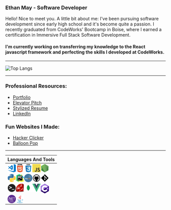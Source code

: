 ### Ethan May - Software Developer
Hello! Nice to meet you. A little bit about me: I've been pursuing software development since early high school and it's become quite a passion. I recently graduated from CodeWorks' Bootcamp in Boise, where I earned a certification in Immersive Full Stack Software Development.

#### I'm currently working on transferring my knowledge to the React javascript framework and perfecting the skills I developed at CodeWorks.

---

![Top Langs](https://github-readme-stats.vercel.app/api/top-langs/?username=ethanmmay&hide=HTML,CSS,SCSS&langs_count=10&layout=compact&title_color=c9d1d9&bg_color=0d1117&text_color=c9d1d9&hide_border=true)

---

### Professional Resources:
- [Portfolio](https://ethanmmay.github.io/) <br>
- [Elevator Pitch](https://docs.google.com/document/d/1V0MX5obxrq0h-2C6lDp3zmpOArFCoQXqPT5GOhdpnCQ/edit?usp=sharing) <br>
- [Stylized Resume](https://github.com/ethanmmay/ethanmmay/blob/main/Job%20Search/Week%205%20BCW%20Homework/Ethan's%202021%20Resume%20(3).pdf) <br>
- [LinkedIn](https://www.linkedin.com/in/ethanmmay/)

### Fun Websites I Made:
- [Hacker Clicker](https://ethanmmay.github.io/checkpoint-2) <br>
- [Balloon Pop](https://ethanmmay.github.io/balloon-pop)

--- 

| Languages And Tools |
| :---------------------: |
| <img align="left" alt="Visual Studio Code" title="Visual Studio Code" width="26px" height="26px" src="images/vsc.png" /> <img align="left" alt="HTML5" title="HTML5" width="26px" src="images/html.png" /> <img align="left" alt="CSS3" title="CSS3" width="26px" src="images/css.png" /> <img align="left" alt="JavaScript" title="JavaScript" width="26px" src="images/js.png" /> <img align="left" alt="Node.js" title="Node.js" width="26px" src="images/nodejs.png" /> |
|  <img align="left" alt="Python" title="Python" width="26px" src="images/python.png" /> <img align="left" alt="PyCharm" title="PyCharm" width="26px" src="images/pycharm.png" /> <img align="left" alt="MySQL" title="MySQL" width="26px" src="images/mysql.png" /> <img align="left" alt="GitHub" title="GitHub" width="26px" src="images/github.png" /> <img align="left" alt="Git" title="Git" width="26px" src="images/git.png" /> |
|   <img align="left" alt="Terminal" title="Terminal" width="26px" src="images/terminal.png" /> <img align="left" alt="Ruby" title="Ruby" width="26px" src="images/ruby.png" /> <img align="left" alt="MongoDB" title="MongoDB" width="26px" src="images/mongodb.png" /> <img align="left" alt="Vue" title="Vue" width="26px" src="images/vue.png" /> <img align="left" alt="CSharp" title="CSharp" width="26px" src="images/csharp.png" /> |
|  <img align="left" alt=".NET" title=".NET" width="26px" src="images/dotnet.png" /> <img align="left" alt="Java" title="Java" width="26px" src="images/java.png" />
